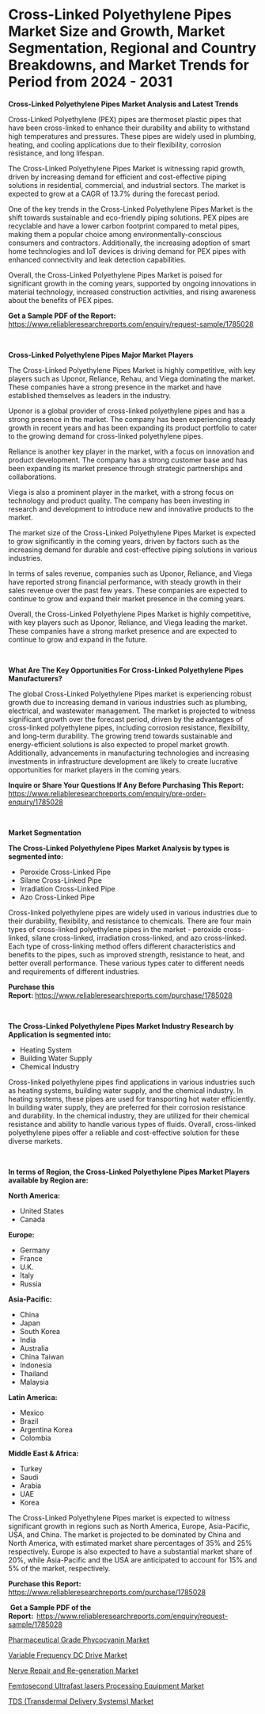 <p><h1>Cross-Linked Polyethylene Pipes Market Size and Growth, Market Segmentation, Regional and Country Breakdowns, and Market Trends for Period from 2024 -  2031</h1></p><p><strong>Cross-Linked Polyethylene Pipes Market Analysis and Latest Trends</strong></p>
<p><p>Cross-Linked Polyethylene (PEX) pipes are thermoset plastic pipes that have been cross-linked to enhance their durability and ability to withstand high temperatures and pressures. These pipes are widely used in plumbing, heating, and cooling applications due to their flexibility, corrosion resistance, and long lifespan.</p><p>The Cross-Linked Polyethylene Pipes Market is witnessing rapid growth, driven by increasing demand for efficient and cost-effective piping solutions in residential, commercial, and industrial sectors. The market is expected to grow at a CAGR of 13.7% during the forecast period.</p><p>One of the key trends in the Cross-Linked Polyethylene Pipes Market is the shift towards sustainable and eco-friendly piping solutions. PEX pipes are recyclable and have a lower carbon footprint compared to metal pipes, making them a popular choice among environmentally-conscious consumers and contractors. Additionally, the increasing adoption of smart home technologies and IoT devices is driving demand for PEX pipes with enhanced connectivity and leak detection capabilities.</p><p>Overall, the Cross-Linked Polyethylene Pipes Market is poised for significant growth in the coming years, supported by ongoing innovations in material technology, increased construction activities, and rising awareness about the benefits of PEX pipes.</p></p>
<p><strong>Get a Sample PDF of the Report:&nbsp;</strong> <a href="https://www.reliableresearchreports.com/enquiry/request-sample/1785028">https://www.reliableresearchreports.com/enquiry/request-sample/1785028</a></p>
<p>&nbsp;</p>
<p><strong>Cross-Linked Polyethylene Pipes Major Market Players</strong></p>
<p><p>The Cross-Linked Polyethylene Pipes Market is highly competitive, with key players such as Uponor, Reliance, Rehau, and Viega dominating the market. These companies have a strong presence in the market and have established themselves as leaders in the industry.</p><p>Uponor is a global provider of cross-linked polyethylene pipes and has a strong presence in the market. The company has been experiencing steady growth in recent years and has been expanding its product portfolio to cater to the growing demand for cross-linked polyethylene pipes.</p><p>Reliance is another key player in the market, with a focus on innovation and product development. The company has a strong customer base and has been expanding its market presence through strategic partnerships and collaborations.</p><p>Viega is also a prominent player in the market, with a strong focus on technology and product quality. The company has been investing in research and development to introduce new and innovative products to the market.</p><p>The market size of the Cross-Linked Polyethylene Pipes Market is expected to grow significantly in the coming years, driven by factors such as the increasing demand for durable and cost-effective piping solutions in various industries.</p><p>In terms of sales revenue, companies such as Uponor, Reliance, and Viega have reported strong financial performance, with steady growth in their sales revenue over the past few years. These companies are expected to continue to grow and expand their market presence in the coming years.</p><p>Overall, the Cross-Linked Polyethylene Pipes Market is highly competitive, with key players such as Uponor, Reliance, and Viega leading the market. These companies have a strong market presence and are expected to continue to grow and expand in the future.</p></p>
<p>&nbsp;</p>
<p><strong>What Are The Key Opportunities For Cross-Linked Polyethylene Pipes Manufacturers?</strong></p>
<p><p>The global Cross-Linked Polyethylene Pipes market is experiencing robust growth due to increasing demand in various industries such as plumbing, electrical, and wastewater management. The market is projected to witness significant growth over the forecast period, driven by the advantages of cross-linked polyethylene pipes, including corrosion resistance, flexibility, and long-term durability. The growing trend towards sustainable and energy-efficient solutions is also expected to propel market growth. Additionally, advancements in manufacturing technologies and increasing investments in infrastructure development are likely to create lucrative opportunities for market players in the coming years.</p></p>
<p><strong>Inquire or Share Your Questions If Any Before Purchasing This Report:</strong> <a href="https://www.reliableresearchreports.com/enquiry/pre-order-enquiry/1785028">https://www.reliableresearchreports.com/enquiry/pre-order-enquiry/1785028</a></p>
<p>&nbsp;</p>
<p><strong>Market Segmentation</strong></p>
<p><strong>The Cross-Linked Polyethylene Pipes Market Analysis by types is segmented into:</strong></p>
<p><ul><li>Peroxide Cross-Linked Pipe</li><li>Silane Cross-Linked Pipe</li><li>Irradiation Cross-Linked Pipe</li><li>Azo Cross-Linked Pipe</li></ul></p>
<p><p>Cross-linked polyethylene pipes are widely used in various industries due to their durability, flexibility, and resistance to chemicals. There are four main types of cross-linked polyethylene pipes in the market - peroxide cross-linked, silane cross-linked, irradiation cross-linked, and azo cross-linked. Each type of cross-linking method offers different characteristics and benefits to the pipes, such as improved strength, resistance to heat, and better overall performance. These various types cater to different needs and requirements of different industries.</p></p>
<p><strong>Purchase this Report:&nbsp;</strong><a href="https://www.reliableresearchreports.com/purchase/1785028">https://www.reliableresearchreports.com/purchase/1785028</a></p>
<p>&nbsp;</p>
<p><strong>The Cross-Linked Polyethylene Pipes Market Industry Research by Application is segmented into:</strong></p>
<p><ul><li>Heating System</li><li>Building Water Supply</li><li>Chemical Industry</li></ul></p>
<p><p>Cross-linked polyethylene pipes find applications in various industries such as heating systems, building water supply, and the chemical industry. In heating systems, these pipes are used for transporting hot water efficiently. In building water supply, they are preferred for their corrosion resistance and durability. In the chemical industry, they are utilized for their chemical resistance and ability to handle various types of fluids. Overall, cross-linked polyethylene pipes offer a reliable and cost-effective solution for these diverse markets.</p></p>
<p>&nbsp;</p>
<p><strong>In terms of Region, the Cross-Linked Polyethylene Pipes Market Players available by Region are:</strong></p>
<p>
    <p> <strong> North America: </strong>
        <ul>
            <li>United States</li>
            <li>Canada</li>
        </ul>
        </p> 
    <p> <strong> Europe: </strong>
        <ul>
            <li>Germany</li>
            <li>France</li>
            <li>U.K.</li>
            <li>Italy</li>
            <li>Russia</li>
        </ul>
        </p> 
    <p> <strong> Asia-Pacific: </strong>
        <ul>
            <li>China</li>
            <li>Japan</li>
            <li>South Korea</li>
            <li>India</li>
            <li>Australia</li>
            <li>China Taiwan</li>
            <li>Indonesia</li>
            <li>Thailand</li>
            <li>Malaysia</li>
        </ul>
        </p> 
    <p> <strong> Latin America: </strong>
        <ul>
            <li>Mexico</li>
            <li>Brazil</li>
            <li>Argentina Korea</li>
            <li>Colombia</li>
        </ul>
        </p> 
    <p> <strong> Middle East & Africa: </strong>
        <ul>
            <li>Turkey</li>
            <li>Saudi</li>
            <li>Arabia</li>
            <li>UAE</li>
            <li>Korea</li>
        </ul>
    </p>
    </p>
<p><p>The Cross-Linked Polyethylene Pipes market is expected to witness significant growth in regions such as North America, Europe, Asia-Pacific, USA, and China. The market is projected to be dominated by China and North America, with estimated market share percentages of 35% and 25% respectively. Europe is also expected to have a substantial market share of 20%, while Asia-Pacific and the USA are anticipated to account for 15% and 5% of the market, respectively.</p></p>
<p><strong>Purchase this Report: </strong><a href="https://www.reliableresearchreports.com/purchase/1785028">https://www.reliableresearchreports.com/purchase/1785028</a></p>
<p>&nbsp;<strong>Get a Sample PDF of the Report:&nbsp;&nbsp;</strong><a href="https://www.reliableresearchreports.com/enquiry/request-sample/1785028">https://www.reliableresearchreports.com/enquiry/request-sample/1785028</a></p>
<p><strong></strong></p>
<p><p><a href="https://medium.com/@cordiehyatt/pharmaceutical-grade-phycocyanin-market-size-cagr-trends-2024-2030-ac638c086b95">Pharmaceutical Grade Phycocyanin Market</a></p><p><a href="https://github.com/josesg55/Market-Research-Report-List-1/blob/main/variable-frequency-dc-drive-market.md">Variable Frequency DC Drive Market</a></p><p><a href="https://medium.com/@cordiehyatt/nerve-repair-and-re-generation-market-size-cagr-trends-2024-2030-b155c4ae89ce">Nerve Repair and Re-generation Market</a></p><p><a href="https://github.com/indrystar/Market-Research-Report-List-2/blob/main/femtosecond-ultrafast-lasers-processing-equipment-market.md">Femtosecond Ultrafast lasers Processing Equipment Market</a></p><p><a href="https://medium.com/@olgabauch163/tds-transdermal-delivery-systems-market-research-report-its-history-and-forecast-2024-to-2031-fe83685c533d">TDS (Transdermal Delivery Systems) Market</a></p></p>